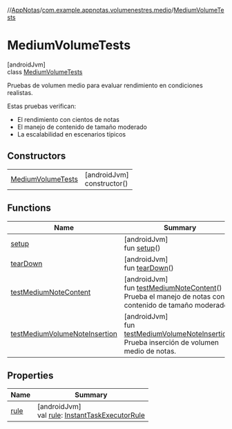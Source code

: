 //[AppNotas](../../../index.md)/[com.example.appnotas.volumenestres.medio](../index.md)/[MediumVolumeTests](index.md)

# MediumVolumeTests

[androidJvm]\
class [MediumVolumeTests](index.md)

Pruebas de volumen medio para evaluar rendimiento en condiciones realistas.

Estas pruebas verifican:

- 
   El rendimiento con cientos de notas
- 
   El manejo de contenido de tamaño moderado
- 
   La escalabilidad en escenarios típicos

## Constructors

| | |
|---|---|
| [MediumVolumeTests](-medium-volume-tests.md) | [androidJvm]<br>constructor() |

## Functions

| Name | Summary |
|---|---|
| [setup](setup.md) | [androidJvm]<br>fun [setup](setup.md)() |
| [tearDown](tear-down.md) | [androidJvm]<br>fun [tearDown](tear-down.md)() |
| [testMediumNoteContent](test-medium-note-content.md) | [androidJvm]<br>fun [testMediumNoteContent](test-medium-note-content.md)()<br>Prueba el manejo de notas con contenido de tamaño moderado. |
| [testMediumVolumeNoteInsertion](test-medium-volume-note-insertion.md) | [androidJvm]<br>fun [testMediumVolumeNoteInsertion](test-medium-volume-note-insertion.md)()<br>Prueba inserción de volumen medio de notas. |

## Properties

| Name | Summary |
|---|---|
| [rule](rule.md) | [androidJvm]<br>val [rule](rule.md): [InstantTaskExecutorRule](https://developer.android.com/reference/kotlin/androidx/arch/core/executor/testing/InstantTaskExecutorRule.html) |
